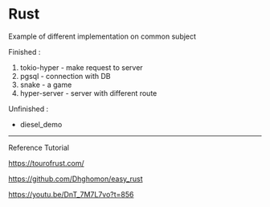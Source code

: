 # Rust 

Example of different implementation on common subject

Finished :

1. tokio-hyper - make request to server
2. pgsql - connection with DB
3. snake - a game
4. hyper-server - server with different route

Unfinished :

- diesel_demo

---

Reference Tutorial

https://tourofrust.com/

https://github.com/Dhghomon/easy_rust

https://youtu.be/DnT_7M7L7vo?t=856
